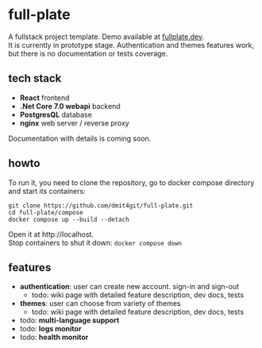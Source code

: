 # full-plate
A fullstack project template. 
Demo available at [fullplate.dev](https://fullplate.dev).  
It is currently in prototype stage. Authentication and themes features work, but there is no documentation or tests coverage.

## tech stack
 * **React** frontend
 * **.Net Core 7.0 webapi** backend 
 * **PostgresQL** database 
 * **nginx** web server / reverse proxy

Documentation with details is coming soon.

## howto
To run it, you need to clone the repository, go to docker compose directory and start its containers:
```
git clone https://github.com/dmit4git/full-plate.git
cd full-plate/compose
docker compose up --build --detach
```
Open it at http://localhost.  
Stop containers to shut it down:
`docker compose down`

## features
 * **authentication**: user can create new account. sign-in and sign-out
   * todo: wiki page with detailed feature description, dev docs, tests
 * **themes**: user can choose from variety of themes
   * todo: wiki page with detailed feature description, dev docs, tests
 * todo: **multi-language support**
 * todo: **logs monitor**
 * todo: **health monitor**
